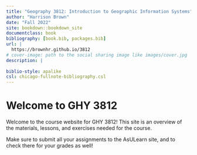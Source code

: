 ```yaml
--- 
title: "Geography 3812: Introduction to Geographic Information Systems"
author: "Harrison Brown"
date: "Fall 2022"
site: bookdown::bookdown_site
documentclass: book
bibliography: [book.bib, packages.bib]
url: |
  https://brownhr.github.io/3812
# cover-image: path to the social sharing image like images/cover.jpg
description: |
   
biblio-style: apalike
csl: chicago-fullnote-bibliography.csl
---
```


# Welcome to GHY 3812

Welcome to the course website for GHY 3812! This site is an overview of the materials, lessons, and exercises needed for the course. 

Make sure to submit all your assignments to the AsULearn site, and to check there for your grades as well!

